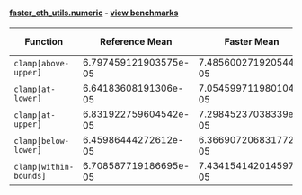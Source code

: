#### [faster_eth_utils.numeric](https://github.com/BobTheBuidler/faster-eth-utils/blob/BobTheBuidler-patch-4/faster_eth_utils/numeric.py) - [view benchmarks](https://github.com/BobTheBuidler/faster-eth-utils/blob/BobTheBuidler-patch-4/benchmarks/test_numeric_benchmarks.py)

| Function | Reference Mean | Faster Mean | % Change | Speedup (%) | x Faster | Faster |
|----------|---------------|-------------|----------|-------------|----------|--------|
| `clamp[above-upper]` | 6.797459121903575e-05 | 7.485600271920544e-05 | -10.12% | -9.19% | 0.91x | ❌ |
| `clamp[at-lower]` | 6.64183608191306e-05 | 7.054599711980104e-05 | -6.21% | -5.85% | 0.94x | ❌ |
| `clamp[at-upper]` | 6.831922759604542e-05 | 7.29845237038339e-05 | -6.83% | -6.39% | 0.94x | ❌ |
| `clamp[below-lower]` | 6.45986444272612e-05 | 6.366907206831772e-05 | 1.44% | 1.46% | 1.01x | ✅ |
| `clamp[within-bounds]` | 6.708587719186695e-05 | 7.434154142014597e-05 | -10.82% | -9.76% | 0.90x | ❌ |
